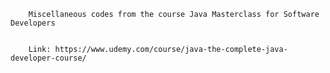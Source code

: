 


		Miscellaneous codes from the course Java Masterclass for Software Developers


		Link: https://www.udemy.com/course/java-the-complete-java-developer-course/
